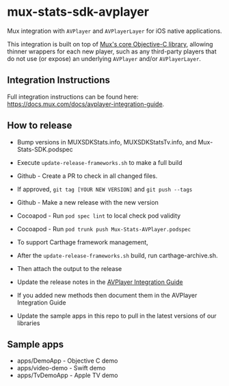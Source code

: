 # mux-stats-sdk-avplayer

Mux integration with `AVPlayer` and `AVPlayerLayer` for iOS native applications.

This integration is built on top of [Mux's core Objective-C library](https://github.com/muxinc/stats-sdk-objc), allowing thinner wrappers for each new player, such as any third-party players that do not use (or expose) an underlying `AVPlayer` and/or `AVPlayerLayer`.

## Integration Instructions
Full integration instructions can be found here: https://docs.mux.com/docs/avplayer-integration-guide.

## How to release
* Bump versions in MUXSDKStats.info, MUXSDKStatsTv.info, and Mux-Stats-SDK.podspec
* Execute `update-release-frameworks.sh` to make a full build
* Github - Create a PR to check in all changed files.
* If approved, `git tag [YOUR NEW VERSION]` and `git push --tags`
* Github - Make a new release with the new version
* Cocoapod - Run `pod spec lint` to local check pod validity
* Cocoapod - Run `pod trunk push Mux-Stats-AVPlayer.podspec`

* To support Carthage framework management,
* After the `update-release-frameworks.sh` build, run carthage-archive.sh.
* Then attach the output to the release
* Update the release notes in the [AVPlayer Integration Guide](https://docs.mux.com/docs/avplayer-integration-guide)
* If you added new methods then document them in the AVPlayer Integration Guide
* Update the sample apps in this repo to pull in the latest versions of our libraries

## Sample apps
* apps/DemoApp - Objective C demo
* apps/video-demo - Swift demo
* apps/TvDemoApp - Apple TV demo
